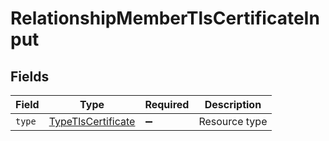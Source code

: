 # RelationshipMemberTlsCertificateInput


## Fields

| Field                                                           | Type                                                            | Required                                                        | Description                                                     |
| --------------------------------------------------------------- | --------------------------------------------------------------- | --------------------------------------------------------------- | --------------------------------------------------------------- |
| `type`                                                          | [TypeTlsCertificate](../../models/shared/typetlscertificate.md) | :heavy_minus_sign:                                              | Resource type                                                   |